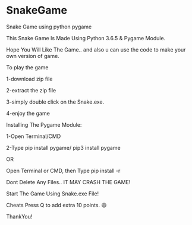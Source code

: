 # SnakeGame

Snake Game using python pygame


This Snake Game Is Made Using Python 3.6.5 & Pygame Module. 

Hope You Will Like The Game.. and also u can use the code to make your own version of game.



To play the game

1-download zip file 

2-extract the zip file

3-simply double click on the Snake.exe.

4-enjoy the game



Installing The Pygame Module:

1-Open Terminal/CMD

2-Type pip install pygame/ pip3 install pygame

  OR

  Open Terminal or CMD, then Type pip install -r <path to the game>


Dont Delete Any Files.. IT MAY CRASH THE GAME!

Start The Game Using Snake.exe File!

Cheats
Press Q to add extra 10 points. 😄

ThankYou!
